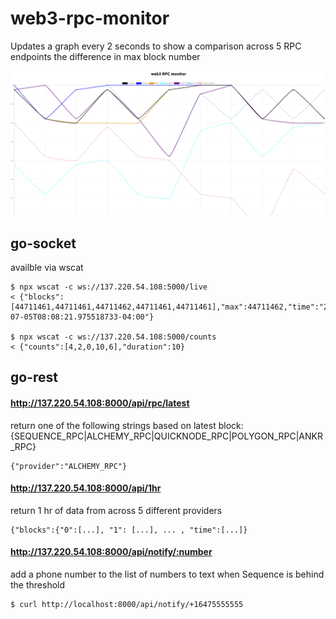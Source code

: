 # web3-rpc-monitor
Updates a graph every 2 seconds to show a comparison across 5 RPC endpoints the difference in max block number

![rpc monitor](./rpc_monitor.png)

## go-socket
availble via wscat
```
$ npx wscat -c ws://137.220.54.108:5000/live
< {"blocks":[44711461,44711461,44711462,44711461,44711461],"max":44711462,"time":"2023-07-05T08:08:21.975518733-04:00"}

$ npx wscat -c ws://137.220.54.108:5000/counts
< {"counts":[4,2,0,10,6],"duration":10}
```

## go-rest

#### http://137.220.54.108:8000/api/rpc/latest
return one of the following strings based on latest block: {SEQUENCE_RPC|ALCHEMY_RPC|QUICKNODE_RPC|POLYGON_RPC|ANKR_RPC}
```
{"provider":"ALCHEMY_RPC"}
```

#### http://137.220.54.108:8000/api/1hr
return 1 hr of data from across 5 different providers
```
{"blocks":{"0":[...], "1": [...], ... , "time":[...]}
```

#### http://137.220.54.108:8000/api/notify/:number
add a phone number to the list of numbers to text when Sequence is behind the threshold
```
$ curl http://localhost:8000/api/notify/+16475555555
```

